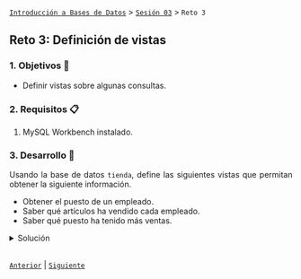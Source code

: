 [`Introducción a Bases de Datos`](../../Readme.md) > [`Sesión 03`](../Readme.md) > `Reto 3`
	
## Reto 3: Definición de vistas

<div style="text-align: justify;">

### 1. Objetivos :dart:

- Definir vistas sobre algunas consultas.

### 2. Requisitos :clipboard:

1. MySQL Workbench instalado.

### 3. Desarrollo :rocket:

Usando la base de datos `tienda`, define las siguientes vistas que permitan obtener la siguiente información.

- Obtener el puesto de un empleado.
- Saber qué artículos ha vendido cada empleado.
- Saber qué puesto ha tenido más ventas.

<details><summary>Solución</summary>
<p>

- Obtener el puesto de un empleado.

   ```sql
   CREATE VIEW puestos AS
   SELECT concat(e.nombre, ' ', e.apellido_paterno), p.nombre
   FROM empleado e
   JOIN puesto p
     ON e.id_puesto = p.id_puesto;
   ```
   
   ```sql
   SELECT *
   FROM puestos;
   ```
   
   ![imagen](imagenes/s3wr21.png)

- Saber qué artículos ha vendido cada empleado.

   ```sql
   CREATE VIEW empleado_articulo AS
   SELECT v.clave, concat(e.nombre, ' ', e.apellido_paterno) nombre, a.nombre articulo
   FROM venta v
   JOIN empleado e
     ON v.id_empleado = e.id_empleado
   JOIN articulo a
     ON v.id_articulo = a.id_articulo
   ORDER BY v.clave;
   ```
   
   ```sql
   SELECT *
   FROM  empleado_articulo;
   ```
   
   ![imagen](imagenes/s3wr22.png)
   
- Saber qué puesto ha tenido más ventas.

   ```sql
   CREATE VIEW puesto_ventas AS
   SELECT p.nombre, count(v.clave) total
   FROM venta v
   JOIN empleado e
     ON v.id_empleado = e.id_empleado
   JOIN puesto p
     ON e.id_puesto = p.id_puesto
   GROUP BY p.nombre;
   ```
   
   ```sql
   SELECT *
   FROM puesto_ventas
   ORDER BY total DESC
   LIMIT 1;
   ```
   
   ![imagen](imagenes/s3wr23.png) 

</p>
</details> 

<br/>

[`Anterior`](../Ejemplo-02/Readme.md) | [`Siguiente`](../Readme.md#3-proyecto-hammer)

</div>

